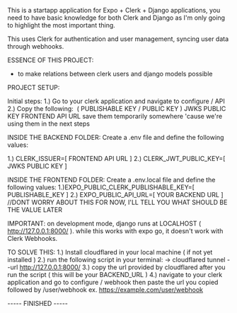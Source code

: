 This is a startapp application for Expo + Clerk + Django applications, you need to have basic knowledge for both Clerk and Django as I'm only going to highlight the most important thing.

This uses Clerk for authentication and user management, syncing user data through webhooks. 

ESSENCE OF THIS PROJECT:
- to make relations between clerk users and django models possible

PROJECT SETUP:

Initial steps:
1.) Go to your clerk application and navigate to configure / API 
2.) Copy the following:
‌ ( PUBLISHABLE KEY / PUBLIC KEY ) 
‌JWKS PUBLIC KEY
‌FRONTEND API URL
save them temporarily somewhere 'cause we're using them in the next steps

INSIDE THE BACKEND FOLDER:
Create a .env file and define the following values:

1.) CLERK_ISSUER=[ FRONTEND API URL ] 
2.) CLERK_JWT_PUBLIC_KEY=[ JWKS PUBLIC KEY ]

INSIDE THE FRONTEND FOLDER:
Create a .env.local file and define the following values:
1.)EXPO_PUBLIC_CLERK_PUBLISHABLE_KEY=[ PUBLISHABLE_KEY ]
2.) EXPO_PUBLIC_API_URL=[ YOUR BACKEND URL ] //DONT WORRY ABOUT THIS FOR NOW, I'LL TELL YOU WHAT SHOULD BE THE VALUE LATER

IMPORTANT:
on development mode, django runs at LOCALHOST ( http://127.0.0.1:8000/ ). while this works with expo go, it doesn't work with Clerk Webhooks.

TO SOLVE THIS:
1.) Install cloudflared in your local machine ( if not yet installed )
2.)  run the following script in your terminal:
-> cloudflared tunnel --url http://127.0.0.1:8000/
3.) copy the url provided by cloudflared after you run the script ( this will be your BACKEND_URL )
4.) navigate to your clerk application and go to configure / webhook then paste the url you copied followed by /user/webhook
ex. https://example.com/user/webhook

----- FINISHED -----